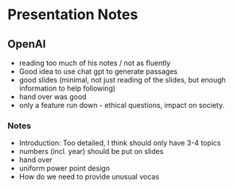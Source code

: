# Presentation Notes

## OpenAI

* reading too much of his notes / not as fluently
* Good idea to use chat gpt to generate passages
* good slides (minimal, not just reading of the slides, but enough information to help following)
* hand over was good
* only a feature run down - ethical questions, impact on society. 

### Notes

* Introduction: Too detailed, I think should only have 3-4 topics
* numbers (incl. year) should be put on slides
* hand over
* uniform power point design
* How do we need to provide unusual vocas

